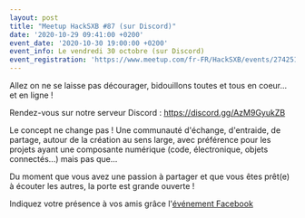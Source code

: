 ```yaml
---
layout: post
title: "Meetup HackSXB #87 (sur Discord)"
date: '2020-10-29 09:41:00 +0200'
event_date: '2020-10-30 19:00:00 +0200'
event_info: Le vendredi 30 octobre (sur Discord)
event_registration: 'https://www.meetup.com/fr-FR/HackSXB/events/274251454/'
---
```


Allez on ne se laisse pas décourager, bidouillons toutes et tous en coeur... et en ligne !

Rendez-vous sur notre serveur Discord : https://discord.gg/AzM9GyukZB

Le concept ne change pas ! Une communauté d'échange, d'entraide, de partage, autour de la création au sens large, avec préférence pour les projets ayant une composante numérique (code, électronique, objets connectés...) mais pas que...

Du moment que vous avez une passion à partager et que vous êtes prêt(e) à écouter les autres, la porte est grande ouverte !

Indiquez votre présence à vos amis grâce l'[événement Facebook](https://www.facebook.com/events/644926252846146/)
